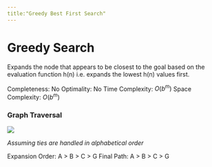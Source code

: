 ```yaml
---
title:"Greedy Best First Search"
---
```

# Greedy Search
Expands the node that appears to be closest to the goal based on the evaluation function h(n) i.e. expands the lowest h(n) values first.

Completeness: No
Optimality: No
Time Complexity: $O(b^m)$
Space Complexity: $O(b^m)$

### Graph Traversal
![](https://i.imgur.com/syk9okN.png)

_Assuming ties are handled in alphabetical order_

Expansion Order:
A > B > C > G 
Final Path:
A > B > C > G
